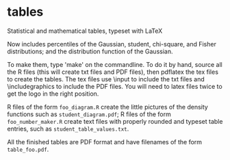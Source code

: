 # tables

Statistical and mathematical tables, typeset with LaTeX

Now includes percentiles of the Gaussian, student, chi-square, and
Fisher distributions; and the distribution function of the Gaussian.

To make them, type 'make' on the commandline.  To do it by hand,
source all the R files (this will create txt files and PDF files),
then pdflatex the tex files to create the tables.  The tex files use
\input to include the txt files and \includegraphics to include the
PDF files.  You will need to latex files twice to get the logo in the
right position.

R files of the form `foo_diagram.R` create the little pictures of the
density functions such as `student_diagram.pdf`; R files of the form
`foo_number_maker.R` create text files with properly rounded and
typeset table entries, such as `student_table_values.txt`.

All the finished tables are PDF format and have filenames of the
form `table_foo.pdf`.






